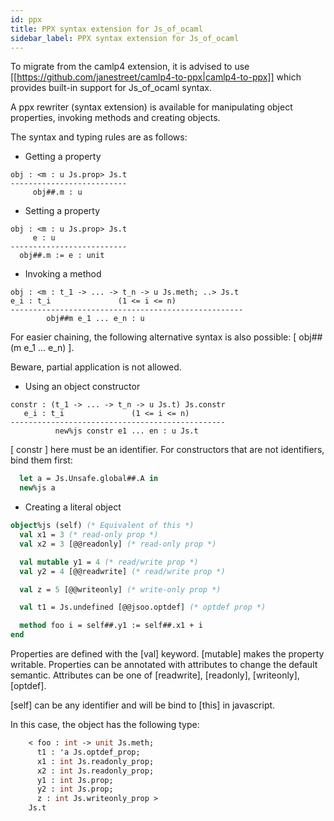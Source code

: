 ```yaml
---
id: ppx
title: PPX syntax extension for Js_of_ocaml
sidebar_label: PPX syntax extension for Js_of_ocaml
---
```



To migrate from the camlp4 extension, it is advised to use
[[https://github.com/janestreet/camlp4-to-ppx|camlp4-to-ppx]]
which provides built-in support for Js_of_ocaml syntax.

A ppx rewriter (syntax extension) is available for manipulating object properties,
invoking methods and creating objects.

The syntax and typing rules are as follows:

* Getting a property
```
obj : <m : u Js.prop> Js.t
--------------------------
     obj##.m : u
```

* Setting a property
```
obj : <m : u Js.prop> Js.t
     e : u
--------------------------
  obj##.m := e : unit
```

* Invoking a method
```
obj : <m : t_1 -> ... -> t_n -> u Js.meth; ..> Js.t
e_i : t_i               (1 <= i <= n)
----------------------------------------------------
        obj##m e_1 ... e_n : u
```
For easier chaining, the following alternative syntax is also possible: [ obj##(m e_1 ... e_n) ].

Beware, partial application is not allowed.

* Using an object constructor
```
constr : (t_1 -> ... -> t_n -> u Js.t) Js.constr
   e_i : t_i               (1 <= i <= n)
------------------------------------------------
          new%js constr e1 ... en : u Js.t
```
[ constr ] here must be an identifier. For constructors
that are not identifiers, bind them first:
```ocaml
  let a = Js.Unsafe.global##.A in
  new%js a
```

* Creating a literal object
```ocaml
object%js (self) (* Equivalent of this *)
  val x1 = 3 (* read-only prop *)
  val x2 = 3 [@@readonly] (* read-only prop *)

  val mutable y1 = 4 (* read/write prop *)
  val y2 = 4 [@@readwrite] (* read/write prop *)

  val z = 5 [@@writeonly] (* write-only prop *)

  val t1 = Js.undefined [@@jsoo.optdef] (* optdef prop *)

  method foo i = self##.y1 := self##.x1 + i
end
```

Properties are defined with the [val] keyword. [mutable] makes the
property writable. Properties can be annotated with attributes to change the
default semantic.
Attributes can be one of [readwrite], [readonly], [writeonly],
[optdef].

[self] can be any identifier and will be bind
to [this] in javascript.

In this case, the object has the following type:
```ocaml
    < foo : int -> unit Js.meth;
      t1 : 'a Js.optdef_prop;
      x1 : int Js.readonly_prop;
      x2 : int Js.readonly_prop;
      y1 : int Js.prop;
      y2 : int Js.prop;
      z : int Js.writeonly_prop >
    Js.t
```
